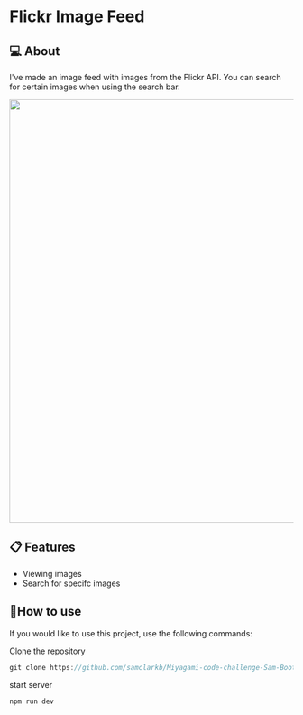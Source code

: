 # Flickr Image Feed

## :computer: About
I've made an image feed with images from the Flickr API. You can search for certain images when using the search bar.

<img src='https://github.com/samclarkb/Miyagami-code-challenge-Sam-Boot/blob/main/public/images/Preview.gif' width='750px'/>

## :clipboard: Features
- Viewing images
- Search for specifc images

## :wrench:How to use
If you would like to use this project, use the following commands:

Clone the repository 
```js
git clone https://github.com/samclarkb/Miyagami-code-challenge-Sam-Boot.git
```
start server
```js
npm run dev
```

